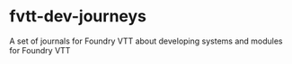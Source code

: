 # fvtt-dev-journeys
A set of journals for Foundry VTT about developing systems and modules for Foundry VTT
